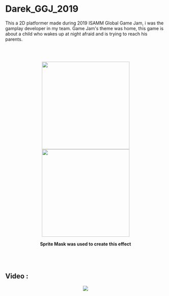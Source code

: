 # Darek_GGJ_2019

This a 2D platformer made during 2019 ISAMM Global Game Jam, i was the gamplay developer in my team.
Game Jam's theme was home, this game is about a child who wakes up at night afraid and is trying to reach his parents.

<br/><br/>
 <p align="center">
  <img src="https://user-images.githubusercontent.com/41238487/110387433-e3628600-8061-11eb-873a-ff04ebe23852.png" height = "275" float="left" />
  <img src="https://user-images.githubusercontent.com/41238487/110387445-e78ea380-8061-11eb-8a61-031f763a6133.png" height = "275" float="left" />
</p>
<p align="center">
  <strong>Sprite Mask was used to create this effect</strong>
<br/><br/>
<br/><br/>

## Video : 

<p align="center" >
<a href="http://www.youtube.com/watch?v=NZH6bXBzB4A" rel="Game Video" ><img src="http://img.youtube.com/vi/NZH6bXBzB4A/0.jpg" /></a>
</p>
